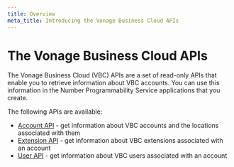```yaml
---
title: Overview
meta_title: Introducing the Vonage Business Cloud APIs
---
```


# The Vonage Business Cloud APIs

The Vonage Business Cloud (VBC) APIs are a set of read-only APIs that enable you to retrieve information about VBC accounts. You can use this information in the Number Programmability Service applications that you create.

The following APIs are available:

* [Account API](/vonage-business-cloud/vbc-apis/account-api/overview) - get information about VBC accounts and the locations associated with them
* [Extension API](/vonage-business-cloud/vbc-apis/extension-api/overview) - get information about VBC extensions associated with an account
* [User API](/vonage-business-cloud/vbc-apis/user-api/overview) - get information about VBC users associated with an account
